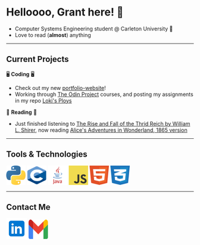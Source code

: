 # Helloooo, Grant here! 👋

- Computer Systems Engineering student @ Carleton University 🍁
- Love to read (**almost**) anything

---

## Current Projects

🖥️ **Coding** 🖥️

- Check out my new [portfolio-website](https://gachuzia.github.io/portfolio-website/)!
- Working through [The Odin Project](https://www.theodinproject.com/) courses, and posting my assignments in my repo [Loki's Ploys](https://gachuzia.github.io/loki-ploys)

📖 **Reading** 📖

- Just finished listening to [The Rise and Fall of the Thrid Reich by William L. Shirer](https://en.wikipedia.org/wiki/The_Rise_and_Fall_of_the_Third_Reich), now reading [Alice's Adventures in Wonderland, 1865 version](https://en.wikipedia.org/wiki/Alice%27s_Adventures_in_Wonderland)

---

## Tools & Technologies  

<div>
    <img height="52" width="52" src="media/python.svg"/>  
    <img height="52" width="52" src="media/c.svg"/>
    <img height="52" width="52" src="media/java.svg"/>
    <img height="52" width="52" src="media/javascript.svg"/>
    <img height="52" width="52" src="media/html5.svg"/>
    <img height="52" width="52" src="media/css3.svg"/>
</div>

---

## Contact Me

[<img src="media\linkedin icon.svg" width="56" height="56">](https://www.linkedin.com/in/grant-achuzia-8259251b8/)
[<img src="media\Gmail icon.svg" width="52" height="52">](mailto:achuziaduby@gmail.com)

<!---
GAchuzia/GAchuzia is a ✨ special ✨ repository because its `README.md` (this file) appears on your GitHub profile.
You can click the Preview link to take a look at your changes.
--->
